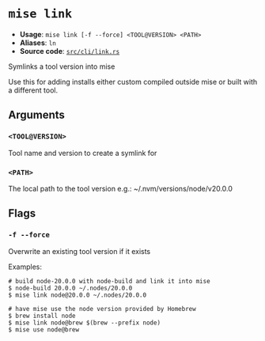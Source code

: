 # `mise link`

- **Usage**: `mise link [-f --force] <TOOL@VERSION> <PATH>`
- **Aliases**: `ln`
- **Source code**: [`src/cli/link.rs`](https://github.com/jdx/mise/blob/main/src/cli/link.rs)

Symlinks a tool version into mise

Use this for adding installs either custom compiled outside mise or built with a different tool.

## Arguments

### `<TOOL@VERSION>`

Tool name and version to create a symlink for

### `<PATH>`

The local path to the tool version
e.g.: ~/.nvm/versions/node/v20.0.0

## Flags

### `-f --force`

Overwrite an existing tool version if it exists

Examples:

```
# build node-20.0.0 with node-build and link it into mise
$ node-build 20.0.0 ~/.nodes/20.0.0
$ mise link node@20.0.0 ~/.nodes/20.0.0

# have mise use the node version provided by Homebrew
$ brew install node
$ mise link node@brew $(brew --prefix node)
$ mise use node@brew
```
